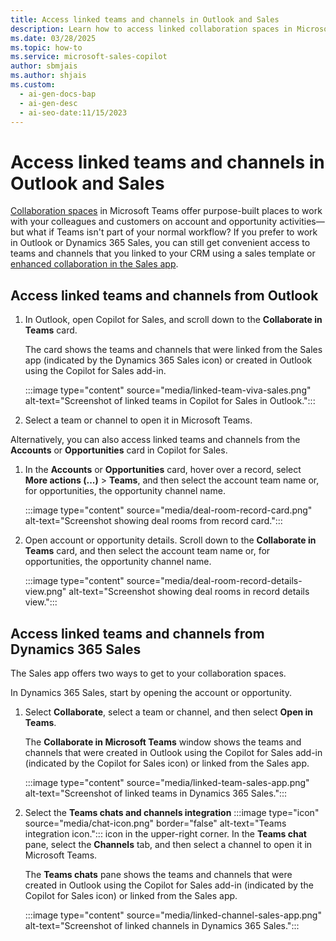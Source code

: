 ```yaml
---
title: Access linked teams and channels in Outlook and Sales
description: Learn how to access linked collaboration spaces in Microsoft Teams from Outlook and Dynamics 365 Sales.
ms.date: 03/28/2025
ms.topic: how-to
ms.service: microsoft-sales-copilot
author: sbmjais
ms.author: shjais
ms.custom:
  - ai-gen-docs-bap
  - ai-gen-desc
  - ai-seo-date:11/15/2023
---
```


# Access linked teams and channels in Outlook and Sales

[Collaboration spaces](./collaboration-space.md) in Microsoft Teams offer purpose-built places to work with your colleagues and customers on account and opportunity activities&mdash;but what if Teams isn't part of your normal workflow? If you prefer to work in Outlook or Dynamics 365 Sales, you can still get convenient access to teams and channels that you linked to your CRM using a sales template or [enhanced collaboration in the Sales app](/dynamics365/sales/teams-integration/teams-collaboration-enhanced-experience).

## Access linked teams and channels from Outlook

1. In Outlook, open Copilot for Sales, and scroll down to the **Collaborate in Teams** card.

    The card shows the teams and channels that were linked from the Sales app (indicated by the Dynamics 365 Sales icon) or created in Outlook using the Copilot for Sales add-in.

    :::image type="content" source="media/linked-team-viva-sales.png" alt-text="Screenshot of linked teams in Copilot for Sales in Outlook.":::

1. Select a team or channel to open it in Microsoft Teams.

Alternatively, you can also access linked teams and channels from the **Accounts** or **Opportunities** card in Copilot for Sales.

1. In the **Accounts** or **Opportunities** card, hover over a record, select **More actions (...)** > **Teams**, and then select the account team name or, for opportunities, the opportunity channel name.

   :::image type="content" source="media/deal-room-record-card.png" alt-text="Screenshot showing deal rooms from record card.":::
    
1. Open account or opportunity details. Scroll down to the **Collaborate in Teams** card, and then select the account team name or, for opportunities, the opportunity channel name.

   :::image type="content" source="media/deal-room-record-details-view.png" alt-text="Screenshot showing deal rooms in record details view.":::

## Access linked teams and channels from Dynamics 365 Sales

The Sales app offers two ways to get to your collaboration spaces.

In Dynamics 365 Sales, start by opening the account or opportunity.

1. Select **Collaborate**, select a team or channel, and then select **Open in Teams**.

    The **Collaborate in Microsoft Teams** window shows the teams and channels that were created in Outlook using the Copilot for Sales add-in (indicated by the Copilot for Sales icon) or linked from the Sales app.

    :::image type="content" source="media/linked-team-sales-app.png" alt-text="Screenshot of linked teams in Dynamics 365 Sales.":::

1. Select the **Teams chats and channels integration** :::image type="icon" source="media/chat-icon.png" border="false" alt-text="Teams integration icon."::: icon in the upper-right corner. In the **Teams chat** pane, select the **Channels** tab, and then select a channel to open it in Microsoft Teams.

    The **Teams chats** pane shows the teams and channels that were created in Outlook using the Copilot for Sales add-in (indicated by the Copilot for Sales icon) or linked from the Sales app.

    :::image type="content" source="media/linked-channel-sales-app.png" alt-text="Screenshot of linked channels in Dynamics 365 Sales.":::
